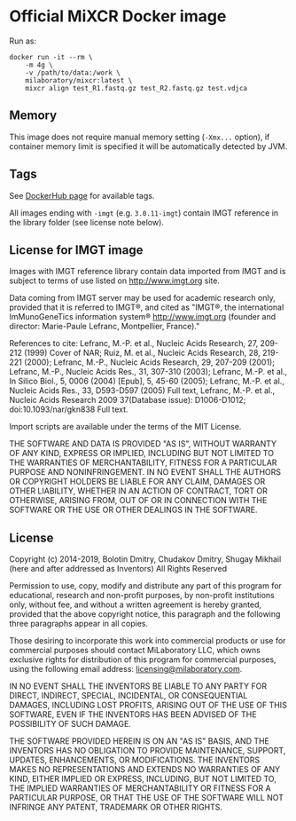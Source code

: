 # Official MiXCR Docker image 

Run as:

```
docker run -it --rm \
    -m 4g \
    -v /path/to/data:/work \
    milaboratory/mixcr:latest \
    mixcr align test_R1.fastq.gz test_R2.fastq.gz test.vdjca
```

## Memory

This image does not require manual memory setting (`-Xmx...` option), if container memory limit is specified it will be automatically detected by JVM. 

## Tags

See [DockerHub page](https://hub.docker.com/r/milaboratory/mixcr) for available tags.

All images ending with `-imgt` (e.g. `3.0.11-imgt`) contain IMGT reference in the library folder (see license note below).

## License for IMGT image

Images with IMGT reference library contain data imported from IMGT and is subject to terms of use listed on http://www.imgt.org site.

Data coming from IMGT server may be used for academic research only, provided that it is referred to IMGT&reg;, and cited as "IMGT&reg;, the international ImMunoGeneTics information system&reg; http://www.imgt.org (founder and director: Marie-Paule Lefranc, Montpellier, France)."

References to cite: Lefranc, M.-P. et al., Nucleic Acids Research, 27, 209-212 (1999) Cover of NAR; Ruiz, M. et al., Nucleic Acids Research, 28, 219-221 (2000); Lefranc, M.-P., Nucleic Acids Research, 29, 207-209 (2001); Lefranc, M.-P., Nucleic Acids Res., 31, 307-310 (2003); Lefranc, M.-P. et al., In Silico Biol., 5, 0006 (2004) [Epub], 5, 45-60 (2005); Lefranc, M.-P. et al., Nucleic Acids Res., 33, D593-D597 (2005) Full text, Lefranc, M.-P. et al., Nucleic Acids Research 2009 37(Database issue): D1006-D1012; doi:10.1093/nar/gkn838 Full text.

Import scripts are available under the terms of the MIT License.

THE SOFTWARE AND DATA IS PROVIDED "AS IS", WITHOUT WARRANTY OF ANY KIND, EXPRESS OR IMPLIED, INCLUDING BUT NOT LIMITED TO THE WARRANTIES OF MERCHANTABILITY, FITNESS FOR A PARTICULAR PURPOSE AND NONINFRINGEMENT. IN NO EVENT SHALL THE AUTHORS OR COPYRIGHT HOLDERS BE LIABLE FOR ANY CLAIM, DAMAGES OR OTHER LIABILITY, WHETHER IN AN ACTION OF CONTRACT, TORT OR OTHERWISE, ARISING FROM, OUT OF OR IN CONNECTION WITH THE SOFTWARE OR THE USE OR OTHER DEALINGS IN THE SOFTWARE.

## License

Copyright (c) 2014-2019, Bolotin Dmitry, Chudakov Dmitry, Shugay Mikhail
(here and after addressed as Inventors)
All Rights Reserved

Permission to use, copy, modify and distribute any part of this program for
educational, research and non-profit purposes, by non-profit institutions
only, without fee, and without a written agreement is hereby granted,
provided that the above copyright notice, this paragraph and the following
three paragraphs appear in all copies.

Those desiring to incorporate this work into commercial products or use for
commercial purposes should contact MiLaboratory LLC, which owns exclusive
rights for distribution of this program for commercial purposes, using the
following email address: licensing@milaboratory.com.

IN NO EVENT SHALL THE INVENTORS BE LIABLE TO ANY PARTY FOR DIRECT, INDIRECT,
SPECIAL, INCIDENTAL, OR CONSEQUENTIAL DAMAGES, INCLUDING LOST PROFITS,
ARISING OUT OF THE USE OF THIS SOFTWARE, EVEN IF THE INVENTORS HAS BEEN
ADVISED OF THE POSSIBILITY OF SUCH DAMAGE.

THE SOFTWARE PROVIDED HEREIN IS ON AN "AS IS" BASIS, AND THE INVENTORS HAS
NO OBLIGATION TO PROVIDE MAINTENANCE, SUPPORT, UPDATES, ENHANCEMENTS, OR
MODIFICATIONS. THE INVENTORS MAKES NO REPRESENTATIONS AND EXTENDS NO
WARRANTIES OF ANY KIND, EITHER IMPLIED OR EXPRESS, INCLUDING, BUT NOT
LIMITED TO, THE IMPLIED WARRANTIES OF MERCHANTABILITY OR FITNESS FOR A
PARTICULAR PURPOSE, OR THAT THE USE OF THE SOFTWARE WILL NOT INFRINGE ANY
PATENT, TRADEMARK OR OTHER RIGHTS.

